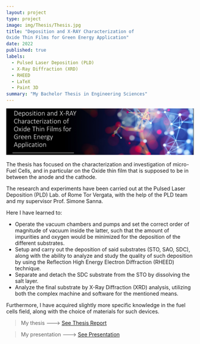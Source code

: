 ```yaml
---
layout: project
type: project
image: img/Thesis/Thesis.jpg
title: "Deposition and X-RAY Characterization of
Oxide Thin Films for Green Energy Application"
date: 2022
published: true
labels:
  - Pulsed Laser Deposition (PLD)
  - X-Ray Diffraction (XRD)
  - RHEED
  - LaTeX
  - Paint 3D
summary: "My Bachelor Thesis in Engineering Sciences"
---
```


<img class="img-fluid" src="../img/Thesis/Thesis_Header.jpg">

The thesis has focused on the characterization and investigation of micro-Fuel Cells, and in particular on the Oxide thin film that is supposed to be in between the anode and the cathode.

The research and experiments have been carried out at the Pulsed Laser Deposition (PLD) Lab. of Rome Tor Vergata, with the help of the PLD team and my supervisor Prof. Simone Sanna.

Here I have learned to:

- Operate the vacuum chambers and pumps and set the correct order of magnitude of vacuum inside the latter, such that the amount of impurities and oxygen would be minimized for the deposition of the different substrates.
- Setup and carry out the deposition of said substrates (STO, SAO, SDC), along with the ability to analyze and study the quality of such deposition by using the Reflection High Energy Electron Diffraction (RHEED) technique.
- Separate and detach the SDC substrate from the STO by dissolving the salt layer.
- Analyze the final substrate by X-Ray Diffraction (XRD) analysis, utilizing both the complex machine and software for the mentioned means.

Furthermore, I have acquired slightly more specific knowledge in the fuel cells field, along with the choice of materials for such devices.

>My thesis ---> <a href="/src/Thesis/EngineeringSciences_Thesis.pdf"><i class="large github icon "></i>See Thesis Report</a>

>My presentation ---> <a href="/src/Thesis/Presentazione.pdf"><i class="large github icon "></i>See Presentation</a>
